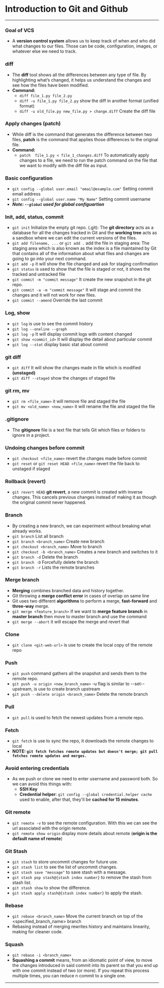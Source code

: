 # Introduction to Git and Github
---
### Goal of VCS
- A **version control system** allows us to keep track of when and who did what changes to our files. Those can be code, configuration, images, or whatever else we need to track.
### diff
- The **diff** tool shows all the differences between any type of file. By highlighting what’s changed, it helps us understand the changes and see how the files have been modified.
- **Command:**
    - `diff file_1.py file_2.py`
    - `diff -u file_1.py file_2.py` show the diff in another format (unified format)
    - `diff -u old_file.py new_file.py > change.diff` Create the diff file 

### Apply changes (patch)
- While diff is the command that generates the difference between two files, **patch** is the command that applies those differences to the original file.
- **Command:**
    - `patch  file_1.py < file_1_changes.diff` To automatically apply changes to a file, we need to run the patch command on the file that we want to modify with the diff file as input.

### Basic configuration
- `git config --global user.email "email@example.com"` Setting commit email address
- `git config --global user.name "My Name"` Setting commit username
- ***Note: `--global` used for global configuartion***

### Init, add, status, commit
- `git init` Initialize the empty git repo. (.git): The **git directory** acts as a database for all the changes tracked in Git and the **working tree** acts as a sandbox where we can edit the current versions of the files.
- `git add filename, ...` or `git add .` add the file in staging area: The staging area which is also known as the index is a file maintained by Git that contains all of the information about what files and changes are going to go into your next command.
- `git add -p` it will show the file changed and ask for staging confirmation
- `git status` is used to show that the file is staged or not, it shows the tracked and untracked file
- `git commit -m "commit message"` It create the new snapshot in the git repo.
- `git commit -a -m "commit message"` It will stage and commit the changes and it will not work for new files.
- `git commit --amend` Override the last commit

### Log, show
- `git log` is use to see the commit history
- `git log --oneline --graph`
- `git log -p` It will display commit logs with content changed
- `git show <commit_id>` It will display the detail about particular commit
- `git log --stat` display basic stat about commit

### git diff
- `git diff` It will show the changes made in file which is modified **(unstaged)**
- `git diff --staged` show the changes of staged file
### git rm, mv
- `git rm <file_name>` it will remove file and staged the file
- `git mv <old_name> <new_name>` it will rename the file and staged the file
### .gitignore
- The **gitignore** file is a text file that tells Git which files or folders to ignore in a project.

### Undoing changes before commit
- `git checkout <file_name>` revert the changes made before commit
- `git reset` or `git reset HEAD <file_name>` revert the file back to unstaged if staged

### Rollback (revert)
- `git revert HEAD` **git revert**, a new commit is created with inverse changes. This cancels previous changes instead of making it as though the original commit never happened.

### Branch
- By creating a new branch, we can experiment without breaking what already works.
- `git branch` List all branch
- `git branch <branch_name>` Create new branch
- `git checkout <branch_name>` Move to branch
- `git checkout -b <branch_name>` Creates a new branch and switches to it
- `git branch -d` Delete the branch
- `git branch -D` Forcefully delete the branch
- `git branch -r` Lists the remote branches
### Merge branch
- **Merging** combines branched data and history together.
- Git throwing a **merge conflict error** in cases of overlap on same line 
- Git uses two different **algorithms** to perform a merge, **fast-forward** and **three-way** merge.
- `git merge <feature_branch>` If we want to **merge feature branch** in **master branch** then move to master branch and use the command
- `git merge --abort` it will escape the merge and revert that

### Clone
- `git clone <git-web-url>` is use to create the local copy of the remote repo
### Push
- `git push` command gathers all the snapshot and sends them to the remote repo.
- `git push -u origin <new_branch_name>` -u flag is similar to --set--upstream, is use to create branch upstream
- `git push --delete origin <branch_name>` Delete the remote branch

### Pull
- `git pull` is used to fetch the newest updates from a remote repo.

### Fetch
- `git fetch` is use to sync the repo, it downloads the remote changes to local
- **NOTE: `git fetch fetches remote updates but doesn't merge; git pull fetches remote updates and merges.`**
### Avoid entering credentials
- As we push or clone we need to enter username and password both. So we can avoid this things with: 
    -  **SSH Key**
    -  **Credential helper**: `git config --global credential.helper cache` used to enable, after that, they'll be **cached for 15 minutes**.

### Git remote
- `git remote -v` to see the remote configuration. With this we can see the url associated with the origin remote.
- `git remote show origin` display more details about remote (**origin is the default name of remote**)

### Git Stash
- `git stash` to store uncommit changes for future use.
- `git stash list` to see the list of uncommit changes.
- `git stash save "message"` to save stash with a message.
- `git stash pop stash@{stash index number}` to remove the stash from stash list.
- `git stash show` to show the difference.
- `git stash apply stash@{stash index number}` to apply the stash.

### Rebase
- `git rebase <branch_name>` Move the current branch on top of the <specified_branch_name> branch
- Rebasing instead of merging rewrites history and maintains linearity, making for cleaner code.

### Squash
- `git rebase -i <branch_name>`
- **Squashing a commit** means, from an idiomatic point of view, to move the changes introduced in said commit into its parent so that you end up with one commit instead of two (or more). If you repeat this process multiple times, you can reduce n commit to a single one.

---
